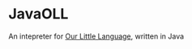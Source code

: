 # JavaOLL
An intepreter for [Our Little Language](https://github.com/basvdl97/OLL-Interpreter), written in Java
